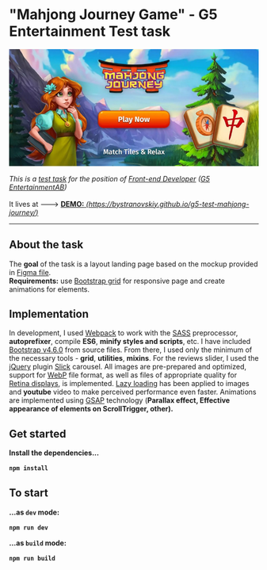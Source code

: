 # "Mahjong Journey Game" - G5 Entertainment Test task
[![](screenshot.jpg)](https://bystranovskiy.github.io/g5-test-mahjong-journey/)

*This is a [test task](https://www.dropbox.com/s/1nzetgsragl9y4q/Test%20Task_Front-end%20Developer.pdf) for the position of [Front-end Developer](https://djinni.co/jobs/297169-front-end-developer/) ([G5 EntertainmentAB](http://jobs.g5e.com/))* <br/><br/>
It lives at ---> [<b>DEMO:</b> *(https://bystranovskiy.github.io/g5-test-mahjong-journey/)*](https://bystranovskiy.github.io/g5-test-mahjong-journey/)

---

## About the task
The <b>goal</b> of the task is a layout landing page based on the mockup provided in [Figma file](https://www.dropbox.com/s/9e524ihyns8yl04/Test.fig). <br/>
<b>Requirements:</b> use [Bootstrap grid](https://getbootstrap.com/docs/4.0/layout/grid/) for responsive page and create animations for elements.
## Implementation
In development, I used [Webpack](https://webpack.js.org/) to work with the [SASS](https://sass-lang.com/) preprocessor, <b>autoprefixer</b>, compile <b>ES6</b>, <b>minify styles and scripts</b>, etc.
I have included [Bootstrap v4.6.0](https://getbootstrap.com/docs/4.6/getting-started/download/) from source files. From there, I used only the minimum of the necessary tools - <b>grid</b>, <b>utilities</b>, <b>mixins</b>.
For the reviews slider, I used the [jQuery](https://code.jquery.com/) plugin [Slick](https://kenwheeler.github.io/slick/) carousel.
All images are pre-prepared and optimized, support for [WebP](https://developers.google.com/speed/webp) file format, as well as files of appropriate quality for [Retina displays](https://en.wikipedia.org/wiki/Retina_display), is implemented. [Lazy loading](https://github.com/aFarkas/lazysizes) has been applied to images and <b>youtube</b> video to make perceived performance even faster.
Animations are implemented using [GSAP](https://greensock.com/gsap/) technology (<b>Parallax<b/> effect, Effective appearance of elements on <b>ScrollTrigger</b>, other).


## Get started

Install the dependencies...

```bash
npm install
```

## To start

...as `dev` mode:

```bash
npm run dev
```

...as `build` mode:

```bash
npm run build
```
